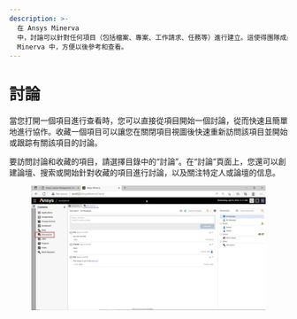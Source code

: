 ```yaml
---
description: >-
  在 Ansys Minerva
  中，討論可以針對任何項目（包括檔案、專案、工作請求、任務等）進行建立。這使得團隊成員可以在同一個平台上進行討論，方便協作和交流。您可以從項目頁面或討論頁面開始一個討論，邀請其他成員參與，並將討論內容記錄在
  Minerva 中，方便以後參考和查看。
---
```


# 討論

當您打開一個項目進行查看時，您可以直接從項目開始一個討論，從而快速且簡單地進行協作。收藏一個項目可以讓您在關閉項目視圖後快速重新訪問該項目並開始或跟踪有關該項目的討論。

要訪問討論和收藏的項目，請選擇目錄中的“討論”。在“討論”頁面上，您還可以創建論壇、搜索或開始針對收藏的項目進行討論，以及關注特定人或論壇的信息。

<figure><img src="../.gitbook/assets/image (2) (2) (1).png" alt=""><figcaption></figcaption></figure>
